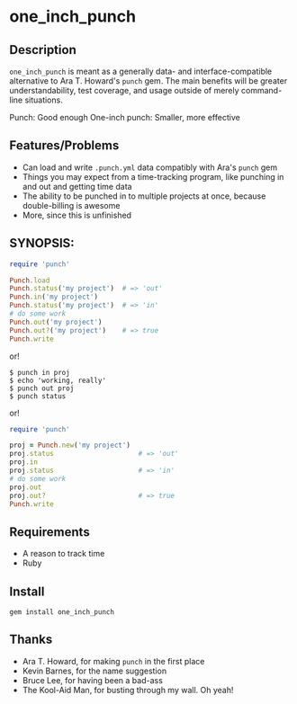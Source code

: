 # one_inch_punch

## Description

`one_inch_punch` is meant as a generally data- and interface-compatible alternative
to Ara T. Howard's `punch` gem. The main benefits will be greater understandability,
test coverage, and usage outside of merely command-line situations.

Punch: Good enough
One-inch punch: Smaller, more effective

## Features/Problems

  * Can load and write `.punch.yml` data compatibly with Ara's `punch` gem
  * Things you may expect from a time-tracking program, like punching in and out and getting time data
  * The ability to be punched in to multiple projects at once, because double-billing is awesome
  * More, since this is unfinished

## SYNOPSIS:

``` ruby
require 'punch'

Punch.load
Punch.status('my project')  # => 'out'
Punch.in('my project')
Punch.status('my project')  # => 'in'
# do some work
Punch.out('my project')
Punch.out?('my project')    # => true
Punch.write
```

or!

    $ punch in proj
    $ echo 'working, really'
    $ punch out proj
    $ punch status

or!

``` ruby
require 'punch'

proj = Punch.new('my project')
proj.status                     # => 'out'
proj.in
proj.status                     # => 'in'
# do some work
proj.out
proj.out?                       # => true
Punch.write
```

## Requirements

  * A reason to track time
  * Ruby

## Install

    gem install one_inch_punch

## Thanks

  * Ara T. Howard, for making `punch` in the first place
  * Kevin Barnes, for the name suggestion
  * Bruce Lee, for having been a bad-ass
  * The Kool-Aid Man, for busting through my wall. Oh yeah!
